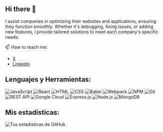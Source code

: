 ## Hi there 👋

<!--
**diegos20000/diegos20000** is a ✨ _special_ ✨ repository because its `README.md` (this file) appears on your GitHub profile.-->

I assist companies in optimizing their websites and applications, ensuring they function smoothly. Whether it's debugging, fixing issues, or adding new features, I provide tailored solutions to meet each company's specific needs.

📫 How to reach me:
- [X](https://x.com/DiegoRodri70054)
- [Linkedin](https://www.linkedin.com/in/diegorodrigocano/)


## Lenguajes y Herramientas:
![JavaScript](https://img.shields.io/badge/JavaScript-F7DF1E?logo=javascript&logoColor=black)
![React](https://img.shields.io/badge/React-20232A?logo=react&logoColor=61DAFB)
![HTML](https://img.shields.io/badge/HTML5-E34F26?logo=html5&logoColor=white)
![CSS](https://img.shields.io/badge/CSS3-1572B6?logo=css3&logoColor=white)
![Babel](https://img.shields.io/badge/Babel-F9DC3E?logo=babel&logoColor=black)
![Webpack](https://img.shields.io/badge/Webpack-8DD6F9?logo=webpack&logoColor=black)
![NPM](https://img.shields.io/badge/NPM-CB3837?logo=npm&logoColor=white)
![Git](https://img.shields.io/badge/Git-F05032?logo=git&logoColor=white)
![REST API](https://img.shields.io/badge/REST-02569B?logo=rest&logoColor=white)
![Google Cloud](https://img.shields.io/badge/Google_Cloud-4285F4?logo=google-cloud&logoColor=white)
![Express.js](https://img.shields.io/badge/Express.js-404D59?logo=express&logoColor=white)
![Node.js](https://img.shields.io/badge/Node.js-339933?logo=node.js&logoColor=white)
![MongoDB](https://img.shields.io/badge/MongoDB-47A248?logo=mongodb&logoColor=white)


   ## Mis estadísticas:

   ![Tus estadísticas de GitHub](https://github-readme-stats.vercel.app/api?username=diegos20000&show_icons=true&theme=dark&count_private=true&hide=contribs,prs)  
   
